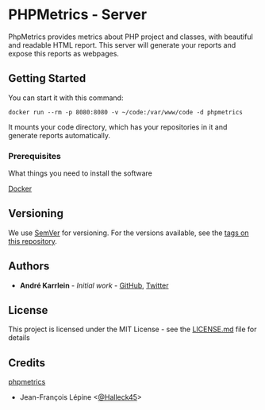 # PHPMetrics - Server

PhpMetrics provides metrics about PHP project and classes, with beautiful and readable HTML report.
This server will generate your reports and expose this reports as webpages.

## Getting Started

You can start it with this command:

```
docker run --rm -p 8080:8080 -v ~/code:/var/www/code -d phpmetrics
```

It mounts your code directory, which has your repositories in it and generate reports automatically.

### Prerequisites

What things you need to install the software

[Docker](https://www.docker.com/)


## Versioning

We use [SemVer](http://semver.org/) for versioning. For the versions available, see the [tags on this repository](https://github.com/your/project/tags).

## Authors

* **André Karrlein** - *Initial work* - [GitHub](https://github.com/andre-karrlein), [Twitter](https://twitter.com/rb_ak1)

## License

This project is licensed under the MIT License - see the [LICENSE.md](LICENSE.md) file for details

## Credits

[phpmetrics](https://github.com/phpmetrics/PhpMetrics)
+ Jean-François Lépine <[@Halleck45](https://twitter.com/Halleck45)>
